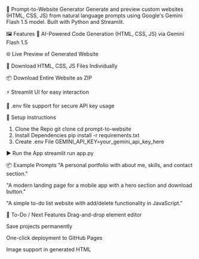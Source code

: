 🚀 Prompt-to-Website Generator
Generate and preview custom websites (HTML, CSS, JS) from natural language prompts using Google's Gemini Flash 1.5 model. Built with Python and Streamlit.

🖼️ Features
🧠 AI-Powered Code Generation (HTML, CSS, JS) via Gemini Flash 1.5

🌐 Live Preview of Generated Website

💾 Download HTML, CSS, JS Files Individually

📦 Download Entire Website as ZIP

⚡ Streamlit UI for easy interaction

🔐 .env file support for secure API key usage



🔧 Setup Instructions

1. Clone the Repo
   git clone
   cd prompt-to-website
2. Install Dependencies
   pip install -r requirements.txt
3. Create .env File
   GEMINI_API_KEY=your_gemini_api_key_here

▶️ Run the App
streamlit run app.py

📦 Example Prompts
"A personal portfolio with about me, skills, and contact section."

"A modern landing page for a mobile app with a hero section and download button."

"A simple to-do list website with add/delete functionality in JavaScript."

📌 To-Do / Next Features
 Drag-and-drop element editor

 Save projects permanently

 One-click deployment to GitHub Pages

 Image support in generated HTML


